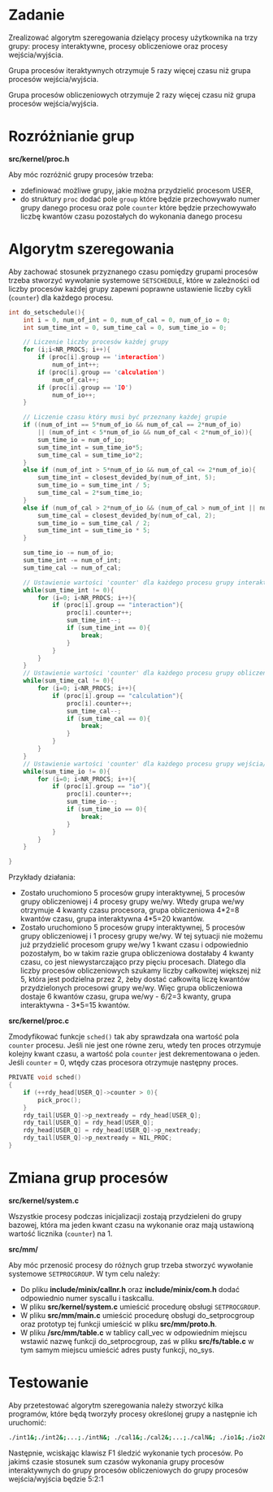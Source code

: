 # Zadanie
Zrealizować algorytm szeregowania dzielący procesy użytkownika na trzy grupy: procesy interaktywne, procesy obliczeniowe oraz procesy wejścia/wyjścia.

Grupa procesów iteraktywnych otrzymuje 5 razy więcej czasu niż grupa procesów wejścia/wyjścia.

Grupa procesów obliczeniowych otrzymuje 2 razy więcej czasu niż grupa procesów wejścia/wyjścia.

# Rozróżnianie grup
**src/kernel/proc.h**

Aby móc rozróżnić grupy procesów trzeba:

 - zdefiniować możliwe grupy, jakie można przydzielić procesom USER,
 - do struktury `proc` dodać pole `group` które będzie przechowywało numer grupy danego procesu oraz pole `counter` które będzie przechowywało liczbę kwantów czasu pozostałych do wykonania danego procesu

# Algorytm szeregowania
Aby zachować stosunek przyznanego czasu pomiędzy grupami procesów trzeba stworzyć wywołanie systemowe `SETSCHEDULE`, które w zależności od liczby procesów każdej grupy zapewni poprawne ustawienie liczby cykli (`counter`) dla każdego procesu.

```c
int do_setschedule(){
    int i = 0, num_of_int = 0, num_of_cal = 0, num_of_io = 0;
    int sum_time_int = 0, sum_time_cal = 0, sum_time_io = 0;

    // Liczenie liczby procesów każdej grupy
    for (i;i<NR_PROCS; i++){
        if (proc[i].group == 'interaction')
            num_of_int++;
        if (proc[i].group == 'calculation')
            num_of_cal++;
        if (proc[i].group == 'IO')
            num_of_io++;
    }

    // Liczenie czasu który musi być przeznany każdej grupie
    if ((num_of_int == 5*num_of_io && num_of_cal == 2*num_of_io)
        || (num_of_int < 5*num_of_io && num_of_cal < 2*num_of_io)){
        sum_time_io = num_of_io;
        sum_time_int = sum_time_io*5;
        sum_time_cal = sum_time_io*2;
    }
    else if (num_of_int > 5*num_of_io && num_of_cal <= 2*num_of_io){
        sum_time_int = closest_devided_by(num_of_int, 5);
        sum_time_io = sum_time_int / 5;
        sum_time_cal = 2*sum_time_io;
    }
    else if (num_of_cal > 2*num_of_io && (num_of_cal > num_of_int || num_of_cal <= num_of_int)){
        sum_time_cal = closest_devided_by(num_of_cal, 2);
        sum_time_io = sum_time_cal / 2;
        sum_time_int = sum_time_io * 5;
    }

    sum_time_io -= num_of_io;
    sum_time_int -= num_of_int;
    sum_time_cal -= num_of_cal;

    // Ustawienie wartości 'counter' dla każdego procesu grupy interaktywnej
    while(sum_time_int != 0){
        for (i=0; i<NR_PROCS; i++){
            if (proc[i].group == "interaction"){
                proc[i].counter++;
                sum_time_int--;
                if (sum_time_int == 0){
                    break;
                }
            }
        }
    }
    // Ustawienie wartości 'counter' dla każdego procesu grupy obliczeniowej
    while(sum_time_cal != 0){
        for (i=0; i<NR_PROCS; i++){
            if (proc[i].group == "calculation"){
                proc[i].counter++;
                sum_time_cal--;
                if (sum_time_cal == 0){
                    break;
                }
            }
        }
    }
    // Ustawienie wartości 'counter' dla każdego procesu grupy wejścia/wyjścia
    while(sum_time_io != 0){
        for (i=0; i<NR_PROCS; i++){
            if (proc[i].group == "io"){
                proc[i].counter++;
                sum_time_io--;
                if (sum_time_io == 0){
                    break;
                }
            }
        }
    }

}
```

Przykłady działania:

 - Zostało uruchomiono 5 procesów grupy interaktywnej, 5 procesów grupy obliczeniowej i 4 procesy grupy we/wy. Wtedy grupa we/wy otrzymuje 4 kwanty czasu procesora, grupa obliczeniowa 4\*2=8 kwantów czasu, grupa interaktywna 4\*5=20 kwantów.
 - Zostało uruchomiono 5 procesów grupy interaktywnej, 5 procesów grupy obliczeniowej i 1 procesy grupy we/wy. W tej sytuacji nie możemu już przydzielić procesom grupy we/wy 1 kwant czasu i odpowiednio pozostałym, bo w takim razie grupa obliczeniowa dostałaby 4 kwanty czasu, co jest niewystarczająco przy pięciu procesach. Dlatego dla liczby procesów obliczeniowych szukamy liczby całkowitej większej niż 5, która jest podzielna przez 2, żeby dostać całkowitą liczę kwantów przydzielonych procesowi grupy we/wy. Więc grupa obliczeniowa dostaje 6 kwantów czasu, grupa we/wy - 6/2=3 kwanty, grupa interaktywna - 3\*5=15 kwantów.

**src/kernel/proc.c**

Zmodyfikować funkcje `sched()` tak aby sprawdzała ona wartość pola `counter` procesu. Jeśli nie jest one równe zeru, wtedy ten proces otrzymuje kolejny kwant czasu, a wartość pola `counter` jest dekrementowana o jeden. Jeśli `counter` = 0, wtędy czas procesora otrzymuje następny proces.
```c
PRIVATE void sched()
{
    if (++rdy_head[USER_Q]->counter > 0){
        pick_proc();
    }
    rdy_tail[USER_Q]->p_nextready = rdy_head[USER_Q];
    rdy_tail[USER_Q] = rdy_head[USER_Q];
    rdy_head[USER_Q] = rdy_head[USER_Q]->p_nextready;
    rdy_tail[USER_Q]->p_nextready = NIL_PROC;
}
```
# Zmiana grup procesów
**src/kernel/system.c**

Wszystkie procesy podczas inicjalizacji zostają przydzieleni do grupy bazowej, która ma jeden kwant czasu na wykonanie oraz mają ustawioną wartość licznika (`counter`) na 1.


**src/mm/**

Aby móc przenosić procesy do różnych grup trzeba stworzyć wywołanie systemowe `SETPROCGROUP`. W tym celu należy:

 - Do pliku **include/minix/callnr.h** oraz **include/minix/com.h** dodać odpowiednio numer syscallu i taskcallu.
 - W pliku **src/kernel/system.c** umieścić procedurę obsługi `SETPROCGROUP`.
 - W pliku **src/mm/main.c** umieścić procedurę obsługi do_setprocgroup oraz prototyp tej funkcji umieścić w pliku **src/mm/proto.h**.
 - W pliku **/src/mm/table.c** w tablicy call_vec w odpowiednim
    miejscu wstawić nazwę funkcji do_setprocgroup, zaś w pliku
    **src/fs/table.c** w tym samym miejscu umieścić adres pusty
    funkcji, no_sys.

# Testowanie
Aby przetestować algorytm szeregowania należy stworzyć kilka programów, które będą tworzyły procesy określonej grupy a następnie ich uruchomić:
```bash
./int1&;./int2&;...;./intN&; ./cal1&;./cal2&;...;./calN&; ./io1&;./io2&;...;./ioN&
```
Następnie, wciskając klawisz F1 śledzić wykonanie tych procesów. Po jakimś czasie stosunek sum czasów wykonania grupy procesów interaktywnych do grupy procesów obliczeniowych do grupy procesów wejścia/wyjścia będzie 5:2:1